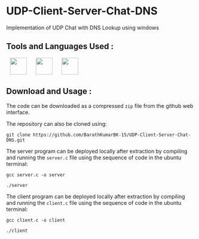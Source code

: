 # UDP-Client-Server-Chat-DNS

Implementation of UDP Chat with DNS Lookup using windows

## Tools and Languages Used :
<p>
<img width="45" height="45" hspace="10" src="https://github.com/SAAGAR4REAL/photos/blob/09785c8ea6fd0b89e91e9f84589fafefbdf8d939/download.png"/>
<img width="45" height="45" hspace="10" src="https://github.com/SAAGAR4REAL/photos/blob/09785c8ea6fd0b89e91e9f84589fafefbdf8d939/download%20(2).png"/>
<img width="45" height="45" hspace="10" src="https://github.com/SAAGAR4REAL/photos/blob/09785c8ea6fd0b89e91e9f84589fafefbdf8d939/download%20(1).png"/>
</p>

## Download and Usage :
The code can be downloaded as a compressed `zip` file from the github web interface.

The repository can also be cloned using:
```
git clone https://github.com/BarathKumarBK-15/UDP-Client-Server-Chat-DNS.git
```

The server program can be deployed locally after extraction by compiling and running the `server.c` file using the sequence of code in the ubuntu terminal:
```
gcc server.c -o server
```
```
./server
```

The client program can be deployed locally after extraction by compiling and running the `client.c` file using the sequence of code in the ubuntu terminal:
```
gcc client.c -o client
```
```
./client
```

